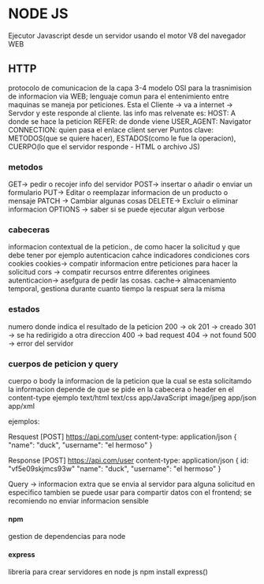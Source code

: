 # NODE JS #
Ejecutor Javascript desde un servidor usando el motor V8 del navegador WEB

## HTTP ##
protocolo de comunicacion de la capa 3-4 modelo OSI para la trasnimision de informacion via WEB; lenguaje comun para el entenimiento entre maquinas
se maneja por peticiones.
Esta el Cliente -> va a internet -> Servdor y este responde al cliente.
las info mas relvenate es:
HOST: A donde se hace la peticion
REFER: de donde viene
USER_AGENT: Navigator
CONNECTION: quien pasa el enlace client server
Puntos clave: METODOS(que se quiere hacer), ESTADOS(como le fue la operacion), CUERPO(lo que el servidor responde - HTML o archivo JS)

### metodos ###
GET-> pedir o recojer info del servidor
POST-> insertar o añadir o enviar un formulario
PUT-> Editar o reemplazar informacion de un producto o mensaje
PATCH -> Cambiar algunas cosas
DELETE-> Excluir o eliminar informacion
OPTIONS -> saber si se puede ejecutar algun verbose

### cabeceras ###
informacion contextual de la peticion., de como hacer la solicitud y que debe tener por ejemplo autenticacion cahce indicadores condiciones cors cookies
cookies-> compatir informacion entre peticiones para hacer la solicitud
cors -> compatir recursos entrre diferentes originees
autenticacion-> asefgura de pedir las cosas.
cache-> almacenamiento temporal, gestiona durante cuanto tiempo la respuat sera la misma

### estados ###
numero donde indica el resultado de la peticion
200 -> ok
201 -> creado
301 -> se ha redirigido a otra direccion
400 -> bad request
404 -> not found
500 -> error del servidor

### cuerpos de peticion y query ###
cuerpo o body la informacion de la peticion que la cual se esta solicitamdo
la informacion depende de que se pide en la cabecera o header en el content-type
ejemplo
text/html
text/css
app/JavaScript
image/jpeg
app/json
app/xml

ejemplos:

Resquest
[POST]
https://api.com/user
content-type: application/json
{
    "name": "duck",
    "username": "el hermoso"
}

Response
[POST]
https://api.com/user
content-type: application/json
{
    id: "vf5e09skjmcs93w"
    "name": "duck",
    "username": "el hermoso"
}

Query -> informacion extra que se envia al servidor para alguna solicitud en especifico
tambien se puede usar para compartir datos con el frontend; se recomiendo no enviar informacion sensible

#### npm ####
gestion de dependencias para node 

#### express ####
libreria para crear servidores en node js
npm install express()
